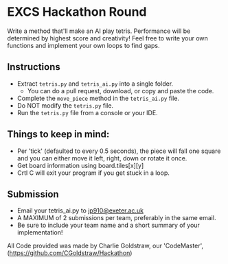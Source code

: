 # EXCS Hackathon Round

Write a method that'll make an AI play tetris. Performance will be determined by highest score and creativity! Feel free to write your own functions and implement your own loops to find gaps.

## Instructions
- Extract `tetris.py` and `tetris_ai.py` into a single folder.
    - You can do a pull request, download, or copy and paste the code.
- Complete the `move_piece` method in the `tetris_ai.py` file.
- Do NOT modify the `tetris.py` file.
- Run the `tetris.py` file from a console or your IDE.

## Things to keep in mind:
- Per 'tick' (defaulted to every 0.5 seconds), the piece will fall one square and you can either move it left, right, down or rotate it once.
- Get board information using board.tiles[x][y]
- Crtl C will exit your program if you get stuck in a loop.

## Submission

- Email your tetris_ai.py to jp910@exeter.ac.uk
- A MAXIMUM of 2 submissions per team, preferably in the same email.
- Be sure to include your team name and a short summary of your implementation!

All Code provided was made by Charlie Goldstraw, our 'CodeMaster', (https://github.com/CGoldstraw/Hackathon)